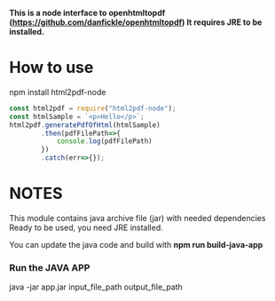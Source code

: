 **This is a node interface to openhtmltopdf (https://github.com/danfickle/openhtmltopdf) It requires JRE to be installed.**


# How to use

npm install html2pdf-node


```javascript
const html2pdf = require("html2pdf-node");
const htmlSample = `<p>Hello</p>`;
html2pdf.generatePdfOfHtml(htmlSample)
        .then(pdfFilePath=>{
            console.log(pdfFilePath)
        })
        .catch(err=>{});
```



# NOTES

This module contains java archive file (jar) with needed dependencies
Ready to be used, you need JRE installed.

You can update the java code and build with **npm run build-java-app**

### Run the JAVA APP
java -jar app.jar input_file_path output_file_path
